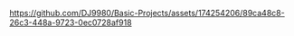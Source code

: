 






https://github.com/DJ9980/Basic-Projects/assets/174254206/89ca48c8-26c3-448a-9723-0ec0728af918

